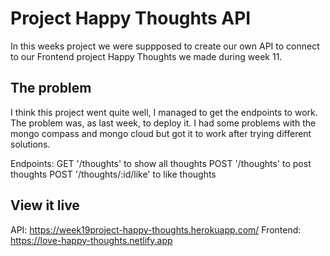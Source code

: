 # Project Happy Thoughts API
In this weeks project we were suppposed to create our own API to connect to our Frontend project Happy Thoughts we made during week 11.


## The problem
I think this project went quite well, I managed to get the endpoints to work. The problem was, as last week, to deploy it. I had some problems with the mongo compass and mongo cloud but got it to work after trying different solutions.

Endpoints:
GET '/thoughts' to show all thoughts
POST '/thoughts' to post thoughts
POST '/thoughts/:id/like' to like thoughts

## View it live

API: https://week19project-happy-thoughts.herokuapp.com/
Frontend: https://love-happy-thoughts.netlify.app